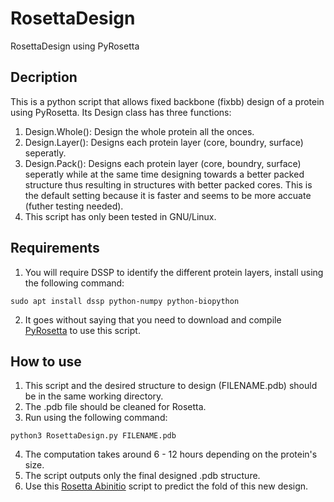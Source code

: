 # RosettaDesign
RosettaDesign using PyRosetta

## Decription
This is a python script that allows fixed backbone (fixbb) design of a protein using PyRosetta. Its Design class has three functions:
1. Design.Whole(): Design the whole protein all the onces.
2. Design.Layer(): Designs each protein layer (core, boundry, surface) seperatly.
3. Design.Pack(): Designs each protein layer (core, boundry, surface) seperatly while at the same time designing towards a better packed structure thus resulting in structures with better packed cores. This is the default setting because it is faster and seems to be more accuate (futher testing needed).
4. This script has only been tested in GNU/Linux.

## Requirements
1. You will require DSSP to identify the different protein layers, install using the following command:

`sudo apt install dssp python-numpy python-biopython`

2. It goes without saying that you need to download and compile [PyRosetta](http://www.pyrosetta.org/) to use this script.

## How to use
1. This script and the desired structure to design (FILENAME.pdb) should be in the same working directory.
2. The .pdb file should be cleaned for Rosetta.
3. Run using the following command:

`python3 RosettaDesign.py FILENAME.pdb`

4. The computation takes around 6 - 12 hours depending on the protein's size.
5. The script outputs only the final designed .pdb structure.
6. Use this [Rosetta Abinitio](https://github.com/sarisabban/RosettaAbinitio) script to predict the fold of this new design.
